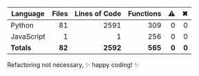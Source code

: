 | **Language** | **Files** | **Lines of Code** | **Functions** | ⚠ | ✖ |
| --- | ---: | ---: | ---: | ---: | ---: |
| Python | 81 | 2591 | 309 | 0 | 0 |
| JavaScript | 1 | 1 | 256 | 0 | 0 |
| **Totals** | **82** | **2592** | **565** | **0** | **0** |

Refactoring not necessary, ✨ happy coding! ✨

